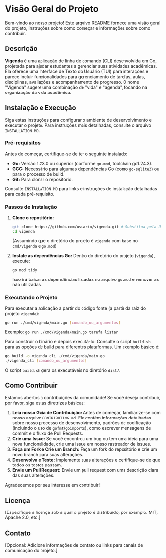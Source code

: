 # Visão Geral do Projeto

Bem-vindo ao nosso projeto! Este arquivo README fornece uma visão geral do projeto, instruções sobre como começar e informações sobre como contribuir.

## Descrição

**Vigenda** é uma aplicação de linha de comando (CLI) desenvolvida em Go, projetada para ajudar estudantes a gerenciar suas atividades acadêmicas. Ela oferece uma Interface de Texto do Usuário (TUI) para interações e parece incluir funcionalidades para gerenciamento de tarefas, aulas, disciplinas, avaliações e acompanhamento de progresso. O nome "Vigenda" sugere uma combinação de "vida" e "agenda", focando na organização da vida acadêmica.

## Instalação e Execução

Siga estas instruções para configurar o ambiente de desenvolvimento e executar o projeto. Para instruções mais detalhadas, consulte o arquivo `INSTALLATION.MD`.

### Pré-requisitos

Antes de começar, certifique-se de ter o seguinte instalado:

- **Go:** Versão 1.23.0 ou superior (conforme `go.mod`, toolchain go1.24.3).
- **GCC:** Necessário para algumas dependências Go (como `go-sqlite3`) ou para o processo de build.
- **Git:** Para clonar o repositório.

Consulte `INSTALLATION.MD` para links e instruções de instalação detalhadas para cada pré-requisito.

### Passos de Instalação

1.  **Clone o repositório:**
    ```bash
    git clone https://github.com/usuario/vigenda.git # Substitua pela URL correta do repositório
    cd vigenda
    ```
    (Assumindo que o diretório do projeto é `vigenda` com base no `cmd/vigenda` e `go.mod`)

2.  **Instale as dependências Go:**
    Dentro do diretório do projeto (`vigenda`), execute:
    ```bash
    go mod tidy
    ```
    Isso irá baixar as dependências listadas no arquivo `go.mod` e remover as não utilizadas.

### Executando o Projeto

Para executar a aplicação a partir do código fonte (a partir da raiz do projeto `vigenda`):
```bash
go run ./cmd/vigenda/main.go [comando_ou_argumentos]
```
Exemplo: `go run ./cmd/vigenda/main.go tarefa listar`

Para construir o binário e depois executá-lo:
Consulte o script `build.sh` para as opções de build para diferentes plataformas. Um exemplo básico é:
```bash
go build -o vigenda_cli ./cmd/vigenda/main.go
./vigenda_cli [comando_ou_argumentos]
```
O script `build.sh` gera os executáveis no diretório `dist/`.

## Como Contribuir

Estamos abertos a contribuições da comunidade! Se você deseja contribuir, por favor, siga estas diretrizes básicas:

1. **Leia nosso Guia de Contribuição:** Antes de começar, familiarize-se com nosso arquivo `CONTRIBUTING.md`. Ele contém informações detalhadas sobre nosso processo de desenvolvimento, padrões de codificação (incluindo o uso de `gofmt`/`goimports`), como escrever mensagens de commit e o fluxo de Pull Requests.
2. **Crie uma Issue:** Se você encontrou um bug ou tem uma ideia para uma nova funcionalidade, crie uma issue em nosso rastreador de issues.
3. **Faça um Fork e Crie um Branch:** Faça um fork do repositório e crie um novo branch para suas alterações.
4. **Desenvolva e Teste:** Implemente suas alterações e certifique-se de que todos os testes passam.
5. **Envie um Pull Request:** Envie um pull request com uma descrição clara das suas alterações.

Agradecemos por seu interesse em contribuir!

## Licença

[Especifique a licença sob a qual o projeto é distribuído, por exemplo: MIT, Apache 2.0, etc.]

## Contato

[Opcional: Adicione informações de contato ou links para canais de comunicação do projeto.]
